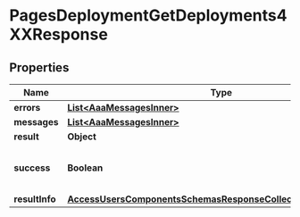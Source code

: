 

# PagesDeploymentGetDeployments4XXResponse


## Properties

| Name | Type | Description | Notes |
|------------ | ------------- | ------------- | -------------|
|**errors** | [**List&lt;AaaMessagesInner&gt;**](AaaMessagesInner.md) |  |  |
|**messages** | [**List&lt;AaaMessagesInner&gt;**](AaaMessagesInner.md) |  |  |
|**result** | **Object** |  |  |
|**success** | **Boolean** | Whether the API call was successful. |  |
|**resultInfo** | [**AccessUsersComponentsSchemasResponseCollectionAllOfResultInfo**](AccessUsersComponentsSchemasResponseCollectionAllOfResultInfo.md) |  |  [optional] |



